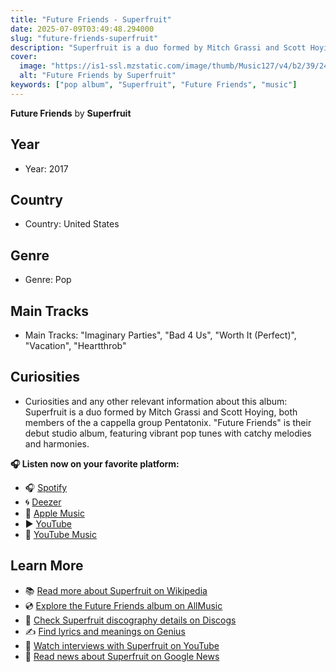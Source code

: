 ```yaml
---
title: "Future Friends - Superfruit"
date: 2025-07-09T03:49:48.294000
slug: "future-friends-superfruit"
description: "Superfruit is a duo formed by Mitch Grassi and Scott Hoying, both members of the a cappella group Pentatonix."
cover:
  image: "https://is1-ssl.mzstatic.com/image/thumb/Music127/v4/b2/39/24/b2392404-1210-99ae-9f13-ac9f481a0c3e/886446581019.jpg/500x500bb.jpg"
  alt: "Future Friends by Superfruit"
keywords: ["pop album", "Superfruit", "Future Friends", "music"]
---
```


**Future Friends** by **Superfruit**
## Year
- Year: 2017
## Country
- Country: United States
## Genre
- Genre: Pop
## Main Tracks
- Main Tracks: "Imaginary Parties", "Bad 4 Us", "Worth It (Perfect)", "Vacation", "Heartthrob"
## Curiosities
- Curiosities and any other relevant information about this album: Superfruit is a duo formed by Mitch Grassi and Scott Hoying, both members of the a cappella group Pentatonix. "Future Friends" is their debut studio album, featuring vibrant pop tunes with catchy melodies and harmonies.



**🎧 Listen now on your favorite platform:**

- 🎧 [Spotify](https://open.spotify.com/search/Future%20Friends%20Superfruit)
- 🌀 [Deezer](https://www.deezer.com/search/Future%20Friends%20Superfruit)
- 🍎 [Apple Music](https://music.apple.com/search?term=Future%20Friends%20Superfruit)
- ▶️ [YouTube](https://www.youtube.com/results?search_query=Future%20Friends%20Superfruit)
- 🎵 [YouTube Music](https://music.youtube.com/search?q=Future%20Friends%20Superfruit)

## Learn More

- 📚 [Read more about Superfruit on Wikipedia](https://en.wikipedia.org/wiki/Superfruit)
- 💿 [Explore the Future Friends album on AllMusic](https://www.allmusic.com/search/albums/Future+Friends)
- 📀 [Check Superfruit discography details on Discogs](https://www.discogs.com/search/?q=Future+Friends+Superfruit&type=all)
- ✍️ [Find lyrics and meanings on Genius](https://genius.com/search?q=Future+Friends%20Superfruit)
- 🎤 [Watch interviews with Superfruit on YouTube](https://www.youtube.com/results?search_query=Superfruit+interview)
- 📰 [Read news about Superfruit on Google News](https://news.google.com/search?q=Superfruit)